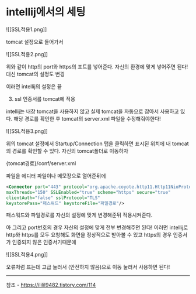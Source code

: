 # intellij에서의 세팅

![[SSL적용1.png]]


tomcat 설정으로 들어가서

![[SSL적용2.png]]

위와 같이 http의 port와 https의 포트를 넣어준다. 자신의 환경에 맞게 넣어주면 된다! 대신 tomcat의 설정도 변경

이러면 intellij의 설정은 끝

3. ssl 인증서를 tomcat에 적용

intellij는 내장 tomcat을 사용하지 않고 실제 tomcat을 자동으로 잡아서 사용하고 있다. 해당 경로를 확인한 후 tomcat의 server.xml 파일을 수정해줘야한다!


![[SSL적용3.png]]

위의 tomcat 설정에서 Startup/Connection 탭을 클릭하면 표시된 위치에 내 tomcat의 경로를 확인할 수 있다. 자신의 tomcat폴더로 이동하자

{tomcat경로}/conf/server.xml

파일을 에디터 파일이나 메모장으로 열어준뒤에


```xml
<Connector port="443" protocol="org.apache.coyote.http11.Http11NioProtocol"
maxThreads="150" SSLEnabled="true" scheme="https" secure="true"
clientAuth="false" sslProtocol="TLS"
keystorePass="패스워드" keystoreFile="파일경로"/>
```

패스워드와 파일경로를 자신의 설정에 맞게 변경해준뒤 적용시켜준다.

아 그리고 port번호의 경우 자신의 설정에 맞게 전부 변경해주면 된다! 이러면 intellij로 http와 https를 모두 요청해도 화면을 정상적으로 받아볼 수 있고 https의 경우 인증서가 인증되지 않은 인증서기때문에


![[SSL적용4.png]]


오류처럼 뜨는데 고급 눌러서 (안전하지 않음)으로 이동 눌러서 사용하면 된다!





---
참조 - https://ililil9482.tistory.com/114